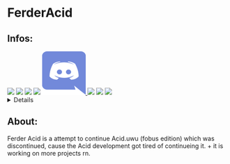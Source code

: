 <head>
 <link href="./styles/style.css" rel="stylesheet" />
</head>
<body>
<h1 class="title">FerderAcid</h1>
<h2>Infos:</h2>
<img src="https://shields.io/badge/folders-2-gold"> 
<img src="https://shields.io/badge/files-notknown-yellowgreen">
<img src="https://shields.io/badge/filesize-8+mb-gold">
<img src="https://shields.io/badge/devs-ferderplays-gold">
<a href="https://discord.gg/UMMWuXPxzt">
 <img src="./images/rsz_1r.png">
</a>
<img src="https://shields.io/badge/other%20projects-LOLI,%20Acid(custom base)-gold">
<img src="https://shields.io/badge/website-online-gold">
<img src="https://shields.io/badge/version-1.%200.%201-gold">
<details>
 <strong>How to build</strong>

> **__open the project in IntelliJ__**

> **__click on "file"__**

> **__then click on "project structure"__**

> **__once it opens go to "artifacts" and click the "+"__**

> **__then select "JAR" then "from modules with dependencies"__**

> **__then click "ok"__**

> **__then click "x" to leave the page__**

> **__click build and select "build artifacts__**

> **__then just wait till it builds__**
</details>
<h2>About:</h2>
<p class="about-par">Ferder Acid is a attempt to continue Acid.uwu (fobus edition) which was discontinued, cause the Acid development got tired of continueing it. + it is working on more projects rn.</p>
</body>
